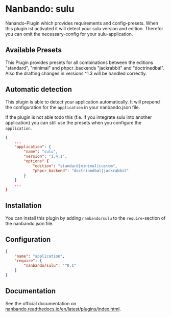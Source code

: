 # Nanbando: sulu

Nanando-Plugin which provides requirements and config-presets. When this plugin ist activated it will detect your
sulu version and edition. Therefor you can omit the necessary-config for your sulu-application.

## Available Presets

This Plugin provides presets for all combinations between the editions "standard", "minimal" and phpcr_backends
"jackrabbit" and "doctrinedbal". Also the drafting changes in versions ^1.3 will be handled correctly.

## Automatic detection

This plugin is able to detect your application automatically. It will prepend the configuration for the `application`
in your nanbando.json file.

If the plugin is not able todo this (f.e. if you integrate sulu into another application) you can still use the
presets when you configure the `application`.


```json
{
    ...
    "application": {
        "name": "sulu",
        "version": "1.4.1",
        "options" {
            "edition": "standard|minimal|custom",
            "phpcr_backend": "doctrinedbal|jackrabbit"
        }
    }
    ...
}
```

## Installation

You can install this plugin by adding `nanbando/sulu` to the `require`-section of the nanbando.json file.

## Configuration

```json
{
    "name": "application",
    "require": {
        "nanbando/sulu": "^0.1"
    }
}
```

## Documentation

See the official documentation on [nanbando.readthedocs.io/en/latest/plugins/index.html](https://nanbando.readthedocs.io/en/latest/plugins/index.html).
